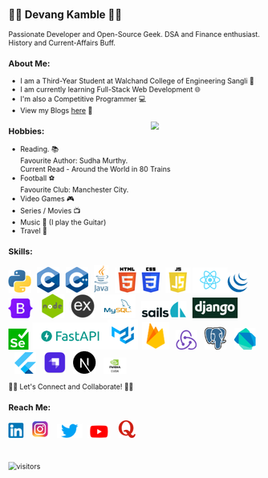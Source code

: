 ## 👨‍💻 Devang Kamble 👨‍💻
Passionate Developer and Open-Source Geek. DSA and Finance enthusiast. History and Current-Affairs Buff.

### About Me:
+ I am a Third-Year Student at Walchand College of Engineering Sangli 🏫
+ I am currently learning Full-Stack Web Development 🌐
+ I'm also a Competitive Programmer 💻
+ View my Blogs <a href="https://rising-entropy.github.io/">here</a> 📖

<img align="right" src="https://media.giphy.com/media/o0vwzuFwCGAFO/giphy.gif" width="220">

### Hobbies:
  + Reading. 📚<br>
  Favourite Author: Sudha Murthy. <br> 
  Current Read - Around the World in 80 Trains
  + Football ⚽<br>
  Favourite Club: Manchester City.
  + Video Games 🎮
  + Series / Movies 📺
  + Music 🎵 (I play the Guitar)
  + Travel 🧭
  
### Skills:  
<img src="./logos/python.png" width="45"> &nbsp; <img src="./logos/c.png" width="45"> &nbsp; <img src="./logos/c++.png" width="45"> &nbsp; <img src="./logos/java.png" height="55" > &nbsp; <img src="./logos/html.png" height="50"> <img src="./logos/css.png" height="50">  &nbsp; <img src="./logos/js.png" height="50"> <img src="./logos/react.png" width="70"><img src="./logos/jquery.png" height="40">  &nbsp;&nbsp; <img src="./logos/bootstrap.png" width="48"> &nbsp;&nbsp; <img src="./logos/node.png" width="48"> &nbsp; <img src="./logos/express.png" width="48"> &nbsp; <img src="./logos/mysql.png" width="70"> &nbsp; <img src="./logos/sails.png" width="90"> &nbsp; <img src="./logos/django.png" width="90"> &nbsp; <img src="./logos/selenium.png" width="40"> &nbsp;<img src="./logos/fastapi.png" width="150"><img src="./logos/material.png" width="60">&nbsp; <img src="./logos/firebase.png" width="55"> &nbsp; <img src="./logos/redux.png" width="43"> &nbsp;&nbsp; <img src="./logos/postgres.svg" width="43"> &nbsp;&nbsp; <img src="./logos/dart.png" width="43"> &nbsp;&nbsp; <img src="./logos/flutter.png" width="43"> &nbsp;&nbsp; <img src="./logos/strapi.png" width="43"> &nbsp;&nbsp; <img src="./logos/nextjs.png" width="45"> &nbsp;&nbsp; <img src="./logos/cuda.png" width="45">
  
  
🤝🏻 Let's Connect and Collaborate! 🤝🏻    

### Reach Me:
<a href="https://www.linkedin.com/in/devang-kamble/"><img src="./logos/linkedin.png" width="30"></a> &nbsp;&nbsp;  <a href="https://www.instagram.com/devangkamble/"><img src="./logos/instagram.png" width="35"></a>   &nbsp;&nbsp;   <a href="https://twitter.com/devang_kamble"><img src="./logos/twitter.png" width="50"></a> &nbsp;  <a href="https://www.youtube.com/channel/UCtukYk9RAI8Tv0uLYe6CU2Q?view_as=subscriber"><img src="./logos/youtube.png" width="45"></a>   &nbsp;&nbsp; <a href="https://www.quora.com/profile/Devang-Kamble"><img src="./logos/quora.png" width="35"></a>
 
<br>


![visitors](https://visitor-badge.laobi.icu/badge?page_id=https://github.com/rising-entropy/)

